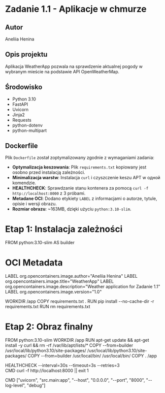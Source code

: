 # Zadanie 1.1 - Aplikacje w chmurze

## Autor
Aneliia Henina

## Opis projektu
Aplikacja WeatherApp pozwala na sprawdzenie aktualnej pogody w wybranym mieście na podstawie API OpenWeatherMap.

## Środowisko
- Python 3.10
- FastAPI
- Uvicorn
- Jinja2
- Requests
- python-dotenv
- python-multipart

## Dockerfile
Plik `Dockerfile` został zoptymalizowany zgodnie z wymaganiami zadania:
- **Optymalizacja keszowania**: Plik `requirements.txt` kopiowany jest osobno przed instalacją zależności.
- **Minimalizacja warstw**: Instalacja `curl` i czyszczenie keszu APT w одной komendzie.
- **HEALTHCHECK**: Sprawdzanie stanu kontenera za pomocą `curl -f http://localhost:8000` z 3 próbami.
- **Metadane OCI**: Dodano etykiety `LABEL` z informacjami o autorze, tytule, opisie i wersji obrazu.
- **Rozmiar obrazu**: ~163MB, dzięki użyciu `python:3.10-slim`.



# Etap 1: Instalacja zależności
FROM python:3.10-slim AS builder

# OCI Metadata
LABEL org.opencontainers.image.author="Aneliia Henina"
LABEL org.opencontainers.image.title="WeatherApp"
LABEL org.opencontainers.image.description="Weather application for Zadanie 1.1"
LABEL org.opencontainers.image.version="1.0"

WORKDIR /app
COPY requirements.txt .
RUN pip install --no-cache-dir -r requirements.txt
RUN rm requirements.txt

# Etap 2: Obraz finalny
FROM python:3.10-slim
WORKDIR /app
RUN apt-get update && apt-get install -y curl && rm -rf /var/lib/apt/lists/*
COPY --from=builder /usr/local/lib/python3.10/site-packages/ /usr/local/lib/python3.10/site-packages/
COPY --from=builder /usr/local/bin/ /usr/local/bin/
COPY . /app

HEALTHCHECK --interval=30s --timeout=3s --retries=3 \
  CMD curl -f http://localhost:8000 || exit 1

CMD ["uvicorn", "src.main:app", "--host", "0.0.0.0", "--port", "8000", "--log-level", "debug"]
